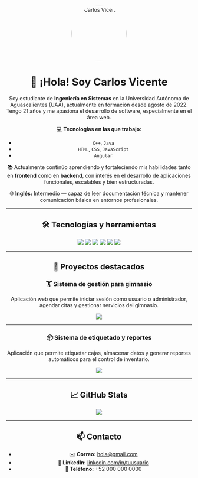 <div align="center">

<p>
  <img src="https://github.com/charlie3331.png" alt="Carlos Vicente" width="150" style="border-radius: 50%;" />
</p>

# 👋 ¡Hola! Soy **Carlos Vicente**

Soy estudiante de **Ingeniería en Sistemas** en la Universidad Autónoma de Aguascalientes (UAA), actualmente en formación desde agosto de 2022. Tengo 21 años y me apasiona el desarrollo de software, especialmente en el área web.

💻 **Tecnologías en las que trabajo:**
- `C++`, `Java`  
- `HTML`, `CSS`, `JavaScript`  
- `Angular`

📚 Actualmente continúo aprendiendo y fortaleciendo mis habilidades tanto en **frontend** como en **backend**, con interés en el desarrollo de aplicaciones funcionales, escalables y bien estructuradas.

🌐 **Inglés:** Intermedio — capaz de leer documentación técnica y mantener comunicación básica en entornos profesionales.

---

## 🛠️ Tecnologías y herramientas

<p>
  <img src="https://img.shields.io/badge/C++-00599C?style=for-the-badge&logo=c%2B%2B&logoColor=white" />
  <img src="https://img.shields.io/badge/Java-ED8B00?style=for-the-badge&logo=java&logoColor=white" />
  <img src="https://img.shields.io/badge/HTML5-E34F26?style=for-the-badge&logo=html5&logoColor=white" />
  <img src="https://img.shields.io/badge/CSS3-1572B6?style=for-the-badge&logo=css3&logoColor=white" />
  <img src="https://img.shields.io/badge/JavaScript-F7DF1E?style=for-the-badge&logo=javascript&logoColor=black" />
  <img src="https://img.shields.io/badge/Angular-DD0031?style=for-the-badge&logo=angular&logoColor=white" />
</p>

---

## 🚀 Proyectos destacados

### 🏋️ Sistema de gestión para gimnasio  
Aplicación web que permite iniciar sesión como usuario o administrador, agendar citas y gestionar servicios del gimnasio.

<p>
  <a href="https://charlie3331.github.io/GimnasioOnlineGROM" target="_blank">
    <img src="https://img.shields.io/badge/Ver%20demo-GymApp-28a745?style=for-the-badge&logo=github" />
  </a>
</p>

---

### 📦 Sistema de etiquetado y reportes  
Aplicación que permite etiquetar cajas, almacenar datos y generar reportes automáticos para el control de inventario.

<p>
  <a href="https://charlie3331.github.io/SUPERME" target="_blank">
    <img src="https://img.shields.io/badge/Ver%20demo-LabelingApp-blue?style=for-the-badge&logo=github" />
  </a>
</p>

---

## 📈 GitHub Stats

<p>
  <img src="https://github-readme-stats.vercel.app/api?username=charlie3331&show_icons=true&theme=dracula" />
</p>

---

## 📫 Contacto

- ✉️ **Correo:** hola@gmail.com  
- 💼 **LinkedIn:** [linkedin.com/in/tuusuario](https://www.linkedin.com/in/tuusuario)  
- 📱 **Teléfono:** +52 000 000 0000

</div>

